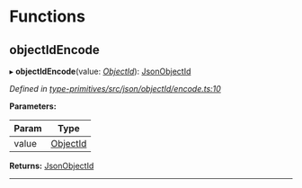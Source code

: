 

# Functions

<a id="objectidencode"></a>

##  objectIdEncode

▸ **objectIdEncode**(value: *[ObjectId](_type_primitives_src_base_d_.md#objectid)*): [JsonObjectId](_type_primitives_src_json_types_d_.md#jsonobjectid)

*Defined in [type-primitives/src/json/objectId/encode.ts:10](https://github.com/polkadot-js/api/blob/ef78f2a/packages/type-primitives/src/json/objectId/encode.ts#L10)*

**Parameters:**

| Param | Type |
| ------ | ------ |
| value | [ObjectId](_type_primitives_src_base_d_.md#objectid) |

**Returns:** [JsonObjectId](_type_primitives_src_json_types_d_.md#jsonobjectid)

___

